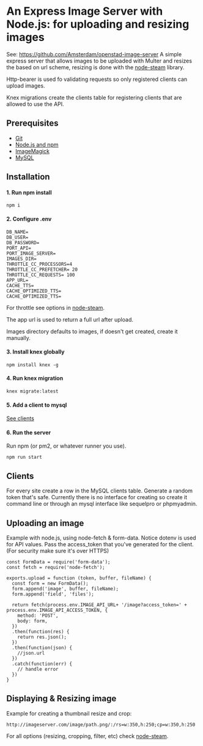 
# An Express Image Server with Node.js: for uploading and resizing images
See: https://github.com/Amsterdam/openstad-image-server
A simple express server that allows images to be uploaded with Multer and resizes the based on url scheme, resizing is done with the [node-steam](https://github.com/asilvas/node-image-steam#throttle-options) library.

Http-bearer is used fo validating requests so only registered clients can upload images.

Knex migrations create the clients table for registering clients that are allowed to use the API.

## Prerequisites
 - [Git](https://git-scm.com/)
 - [Node.js and npm](https://nodejs.org/en/)
 - [ImageMagick](http://www.imagemagick.org/script/index.php)
 - [MySQL](https://www.mysql.com/)

## Installation
#### 1. Run npm install

```
npm i
```

#### 2. Configure .env

```
DB_NAME=
DB_USER=
DB_PASSWORD=
PORT_API=
PORT_IMAGE_SERVER=
IMAGES_DIR=
THROTTLE_CC_PROCESSORS=4
THROTTLE_CC_PREFETCHER= 20
THROTTLE_CC_REQUESTS= 100
APP_URL=
CACHE_TTS=
CACHE_OPTIMIZED_TTS=
CACHE_OPTIMIZED_TTS=
```
For throttle see options in [node-steam](https://github.com/asilvas/node-image-steam#throttle-options).

The app url is used to return a full url after upload.

Images directory defaults to images, if doesn't get created, create it manually.


#### 3. Install knex globally

```
npm install knex -g
```

#### 4. Run knex migration

```
knex migrate:latest
```

#### 5. Add a client to mysql
[See clients](#clients)

#### 6. Run the server

Run npm (or pm2, or whatever runner you use).

```
npm run start
```


## Clients
For every site create a row in the MySQL clients table. Generate a random token that's safe. Currently there is no interface for creating so create it command line or through an mysql interface like sequelpro or phpmyadmin.

## Uploading an image
Example with node.js, using node-fetch & form-data. Notice dotenv is used for API values. Pass the access_token that you've generated for the client. (For security make sure it's over HTTPS)

```
const FormData = require('form-data');
const fetch = require('node-fetch');

exports.upload = function (token, buffer, fileName) {
  const form = new FormData();
  form.append('image', buffer, fileName);
  form.append('field', 'files');

  return fetch(process.env.IMAGE_API_URL+ '/image?access_token=' + process.env.IMAGE_API_ACCESS_TOKEN, {
    method: 'POST',
    body: form,
  })
  .then(function(res) {
    return res.json();
  })
  .then(function(json) {
    //json.url
  })
  .catch(function(err) {
    // handle error
  })
}
```

## Displaying & Resizing image

Example for creating a thumbnail resize and crop:

```
http://imageserver.com/image/path.png/:/rs=w:350,h:250;cp=w:350,h:250
```
For all options (resizing, cropping, filter, etc) check [node-steam](https://github.com/asilvas/node-image-steam).
